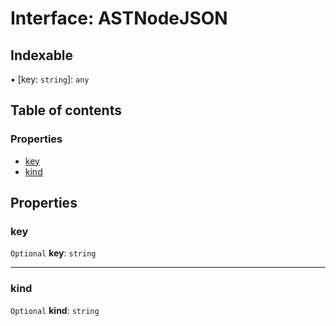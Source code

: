 # Interface: ASTNodeJSON

## Indexable

▪ \[key: `string`]: `any`

## Table of contents

### Properties

* [key](/en/auto-docs/variable-core/interfaces/ASTNodeJSON.md#key)
* [kind](/en/auto-docs/variable-core/interfaces/ASTNodeJSON.md#kind)

## Properties

### key

`Optional` **key**: `string`

***

### kind

`Optional` **kind**: `string`
